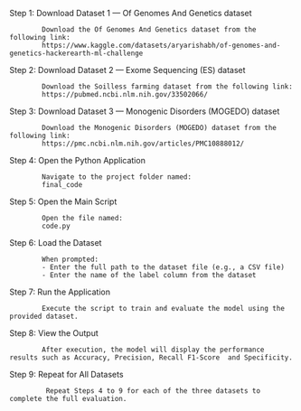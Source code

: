 Step 1: Download Dataset 1 — Of Genomes And Genetics dataset

            Download the Of Genomes And Genetics dataset from the following link:  
            https://www.kaggle.com/datasets/aryarishabh/of-genomes-and-genetics-hackerearth-ml-challenge 

Step 2: Download Dataset 2 — Exome Sequencing (ES) dataset

            Download the Soilless farming dataset from the following link:  
            https://pubmed.ncbi.nlm.nih.gov/33502066/

Step 3: Download Dataset 3 — Monogenic Disorders (MOGEDO) dataset

            Download the Monogenic Disorders (MOGEDO) dataset from the following link:  
            https://pmc.ncbi.nlm.nih.gov/articles/PMC10888012/


Step 4: Open the Python Application  

            Navigate to the project folder named:  
            final_code  

Step 5: Open the Main Script  
 
            Open the file named:  
            code.py  

Step 6: Load the Dataset  

            When prompted:  
            - Enter the full path to the dataset file (e.g., a CSV file)  
            - Enter the name of the label column from the dataset  

Step 7: Run the Application  

            Execute the script to train and evaluate the model using the provided dataset.

Step 8: View the Output  

            After execution, the model will display the performance results such as Accuracy, Precision, Recall F1-Score  and Specificity.

Step 9: Repeat for All Datasets  

             Repeat Steps 4 to 9 for each of the three datasets to complete the full evaluation.
